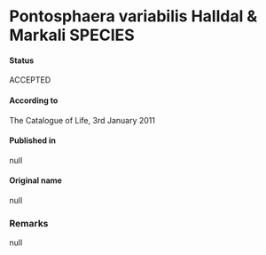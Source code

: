 Pontosphaera variabilis Halldal & Markali SPECIES
=======

#### Status
ACCEPTED

#### According to
The Catalogue of Life, 3rd January 2011

#### Published in
null

#### Original name
null

### Remarks
null